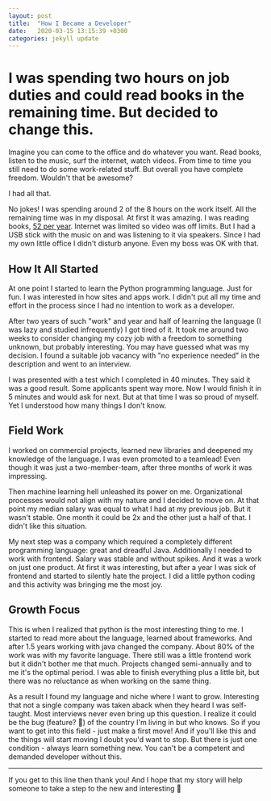 ```yaml
---
layout: post
title:  "How I Became a Developer"
date:   2020-03-15 13:15:39 +0300
categories: jekyll update
---
```


# I was spending two hours on job duties and could read books in the remaining time. But decided to change this.

Imagine you can come to the office and do whatever you want. Read books, listen to the music, surf the internet,
watch videos. From time to time you still need to do some work-related stuff. But overall you have complete freedom.
Wouldn't that be awesome?

I had all that.

No jokes! I was spending around 2 of the 8 hours on the work itself. All the remaining time was in my disposal.
At first it was amazing. I was reading books, [52 per year](https://www.goodreads.com/user_challenges/1994225).
Internet was limited so video was off limits. But I had a USB stick with the music on and was listening to it via speakers.
Since I had my own little office I didn't disturb anyone. Even my boss was OK with that.

## How It All Started

At one point I started to learn the Python programming language. Just for fun. I was interested in how sites and apps work.
I didn't put all my time and effort in the process since I had no intention to work as a developer.

After two years of such "work" and year and half of learning the language (I was lazy and studied infrequently)
I got tired of it. It took me around two weeks to consider changing my cozy job with a freedom to something unknown,
but probably interesting. You may have guessed what was my decision. I found a suitable job vacancy with
"no experience needed" in the description and went to an interview.

I was presented with a test which I completed in 40 minutes. They said it was a good result. Some applicants spent way more.
Now I would finish it in 5 minutes and would ask for next. But at that time I was so proud of myself. Yet I understood
how many things I don't know.

## Field Work

I worked on commercial projects, learned new libraries and deepened my knowledge of the language. I was even promoted
to a teamlead! Even though it was just a two-member-team, after three months of work it was impressing.

Then machine learning hell unleashed its power on me. Organizational processes would not align with my nature and
I decided to move on. At that point my median salary was equal to what I had at my previous job. But it wasn't stable.
One month it could be 2x and the other just a half of that. I didn't like this situation.

My next step was a company which required a completely different programming language: great and dreadful Java.
Additionally I needed to work with frontend. Salary was stable and without spikes. And it was a work on just one product.
At first it was interesting, but after a year I was sick of frontend and started to silently hate the project. I did
a little python coding and this activity was bringing me the most joy.

## Growth Focus

This is when I realized that python is the most interesting thing to me. I started to read more about the language,
learned about frameworks. And after 1.5 years working with java changed the company. About 80% of the work was with
my favorite language. There still was a little frontend work but it didn't bother me that much. Projects changed
semi-annually and to me it's the optimal period. I was able to finish everything plus a little bit, but there was
no reluctance as when working on the same thing.

As a result I found my language and niche where I want to grow. Interesting that not a single company was taken
aback when they heard I was self-taught. Most interviews never even bring up this question. I realize it could be
the bug (feature? 🤔) of the country I'm living in but who knows. So if you want to get into this field - just make
a first move! And if you'll like this and the things will start moving I doubt you'd want to stop. But there is just
one condition - always learn something new. You can't be a competent and demanded developer without this.

---

If you get to this line then thank you! And I hope that my story will help someone to take a step to the new and
interesting :rocket:
